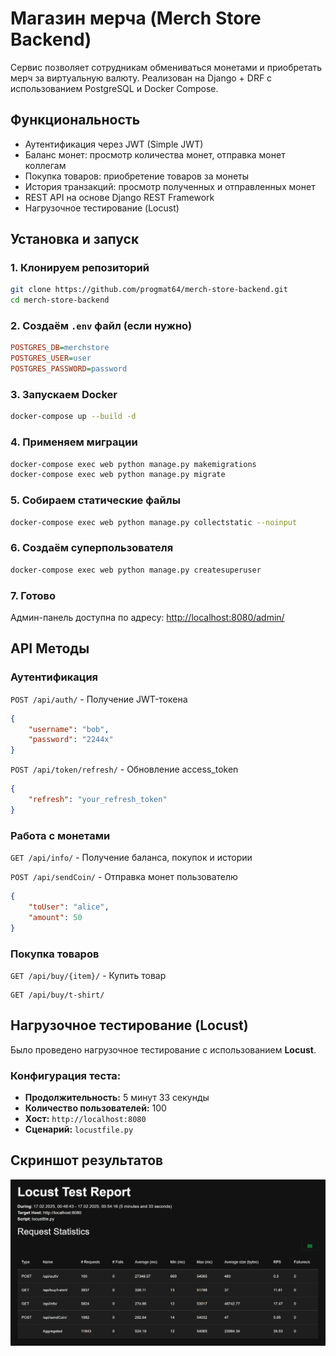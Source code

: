 # Магазин мерча (Merch Store Backend)
Сервис позволяет сотрудникам обмениваться монетами и приобретать мерч за виртуальную валюту. Реализован на Django + DRF с использованием PostgreSQL и Docker Compose.

## Функциональность
- Аутентификация через JWT (Simple JWT)
- Баланс монет: просмотр количества монет, отправка монет коллегам
- Покупка товаров: приобретение товаров за монеты
- История транзакций: просмотр полученных и отправленных монет
- REST API на основе Django REST Framework
- Нагрузочное тестирование (Locust)

## Установка и запуск
### 1. Клонируем репозиторий
```bash
git clone https://github.com/progmat64/merch-store-backend.git
cd merch-store-backend
```

### 2. Создаём `.env` файл (если нужно)
```ini
POSTGRES_DB=merchstore
POSTGRES_USER=user
POSTGRES_PASSWORD=password
```

### 3. Запускаем Docker
```bash
docker-compose up --build -d
```

### 4. Применяем миграции
```bash
docker-compose exec web python manage.py makemigrations
docker-compose exec web python manage.py migrate
```

### 5. Собираем статические файлы
```bash
docker-compose exec web python manage.py collectstatic --noinput
```

### 6. Создаём суперпользователя
```bash
docker-compose exec web python manage.py createsuperuser
```

### 7. Готово
Админ-панель доступна по адресу: [http://localhost:8080/admin/](http://localhost:8080/admin/)

## API Методы
### Аутентификация
`POST /api/auth/` - Получение JWT-токена  
```json
{
    "username": "bob",
    "password": "2244x"
}
```

`POST /api/token/refresh/` - Обновление access_token
```json
{
    "refresh": "your_refresh_token"
}
```

### Работа с монетами
`GET /api/info/` - Получение баланса, покупок и истории

`POST /api/sendCoin/` - Отправка монет пользователю
```json
{
    "toUser": "alice",
    "amount": 50
}
```

### Покупка товаров
`GET /api/buy/{item}/` - Купить товар  

```
GET /api/buy/t-shirt/
```

## Нагрузочное тестирование (Locust)

Было проведено нагрузочное тестирование с использованием **Locust**.

### Конфигурация теста:
- **Продолжительность:** 5 минут 33 секунды
- **Количество пользователей:** 100
- **Хост:** `http://localhost:8080`
- **Сценарий:** `locustfile.py`

## Скриншот результатов
![Результаты нагрузочного тестирования](load_testing.png)
